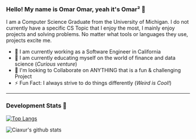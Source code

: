 ### Hello! My name is Omar Omar, yeah it's Omar² 👋

I am a Computer Science Graduate from the University of Michigan. I do not currently have a specific CS Topic that I enjoy the most, I mainly enjoy projects and solving problems. No matter what tools or languages they use, projects excite me.
- 🔭 I am currently working as a Software Engineer in California
- 🌱 I am currently educating myself on the world of finance and data science (*Curious venture*)
- 👯 I'm looking to Collaborate on ANYTHING that is a fun & challenging Project
- ⚡ Fun Fact: I always strive to do things differently (*Weird is Cool!*)


---
### Development Stats 🚀

[![Top Langs](https://github-readme-stats.vercel.app/api/top-langs/?username=ciaxur&layout=compact&hide_border=true)](https://github.com/anuraghazra/github-readme-stats)

![Ciaxur's github stats](https://github-readme-stats.vercel.app/api?username=Ciaxur&show_icons=true&hide_border=true)
